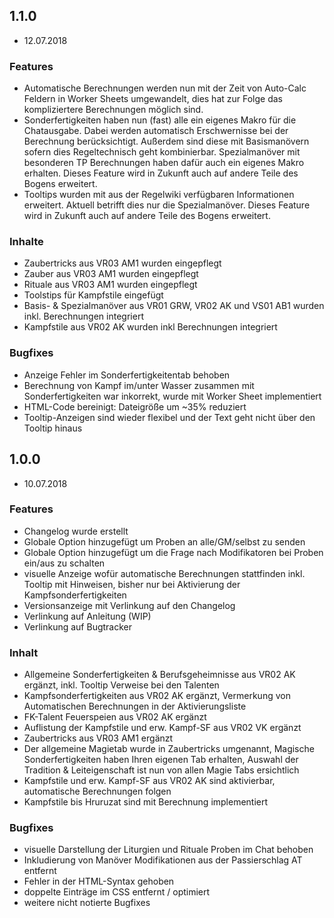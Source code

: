 ## 1.1.0
 - 12.07.2018

 ### Features
 - Automatische Berechnungen werden nun mit der Zeit von Auto-Calc Feldern in Worker Sheets umgewandelt, dies hat zur Folge das kompliziertere Berechnungen möglich sind.
 - Sonderfertigkeiten haben nun (fast) alle ein eigenes Makro für die Chatausgabe. Dabei werden automatisch Erschwernisse bei der Berechnung berücksichtigt. Außerdem sind diese mit Basismanövern sofern dies Regeltechnisch geht kombinierbar. Spezialmanöver mit besonderen TP Berechnungen haben dafür auch ein eigenes Makro erhalten. Dieses Feature wird in Zukunft auch auf andere Teile des Bogens erweitert.
 - Tooltips wurden mit aus der Regelwiki verfügbaren Informationen erweitert. Aktuell betrifft dies nur die Spezialmanöver. Dieses Feature wird in Zukunft auch auf andere Teile des Bogens erweitert.

 ### Inhalte
 - Zaubertricks aus VR03 AM1 wurden eingepflegt
 - Zauber aus VR03 AM1 wurden eingepflegt
 - Rituale aus VR03 AM1 wurden eingepflegt
 - Toolstips für Kampfstile eingefügt
 - Basis- & Spezialmanöver aus VR01 GRW, VR02 AK und VS01 AB1 wurden inkl. Berechnungen integriert
 - Kampfstile aus VR02 AK wurden inkl Berechnungen integriert

 ### Bugfixes
 - Anzeige Fehler im Sonderfertigkeitentab behoben
 - Berechnung von Kampf im/unter Wasser zusammen mit Sonderfertigkeiten war inkorrekt, wurde mit Worker Sheet implementiert
 - HTML-Code bereinigt: Dateigröße um ~35% reduziert
 - Tooltip-Anzeigen sind wieder flexibel und der Text geht nicht über den Tooltip hinaus


## 1.0.0
 - 10.07.2018 
 
 ### Features 
 - Changelog wurde erstellt
 - Globale Option hinzugefügt um Proben an alle/GM/selbst zu senden 
 - Globale Option hinzugefügt um die Frage nach Modifikatoren bei Proben ein/aus zu schalten
 - visuelle Anzeige wofür automatische Berechnungen stattfinden inkl. Tooltip mit Hinweisen, bisher nur bei Aktivierung der Kampfsonderfertigkeiten
 - Versionsanzeige mit Verlinkung auf den Changelog
 - Verlinkung auf Anleitung (WIP)
 - Verlinkung auf Bugtracker
 
 ### Inhalt
 - Allgemeine Sonderfertigkeiten & Berufsgeheimnisse aus VR02 AK ergänzt, inkl. Tooltip Verweise bei den Talenten
 - Kampfsonderfertigkeiten aus VR02 AK ergänzt, Vermerkung von Automatischen Berechnungen in der Aktivierungsliste
 - FK-Talent Feuerspeien aus VR02 AK ergänzt
 - Auflistung der Kampfstile und erw. Kampf-SF aus VR02 VK ergänzt
 - Zaubertricks aus VR03 AM1 ergänzt
 - Der allgemeine Magietab wurde in Zaubertricks umgenannt, Magische Sonderfertigkeiten haben Ihren eigenen Tab erhalten, Auswahl der Tradition & Leiteigenschaft ist nun von allen Magie Tabs ersichtlich
 - Kampfstile und erw. Kampf-SF aus VR02 AK sind aktivierbar, automatische Berechnungen folgen
 - Kampfstile bis Hruruzat sind mit Berechnung implementiert

 ### Bugfixes 
 - visuelle Darstellung der Liturgien und Rituale Proben im Chat behoben 
 - Inkludierung von Manöver Modifikationen aus der Passierschlag AT entfernt
 - Fehler in der HTML-Syntax gehoben
 - doppelte Einträge im CSS entfernt / optimiert
 - weitere nicht notierte Bugfixes